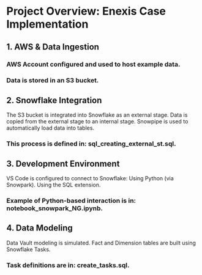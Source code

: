 # Project Overview: Enexis Case Implementation
## 1. AWS & Data Ingestion
### AWS Account configured and used to host example data.
### Data is stored in an S3 bucket.
## 2. Snowflake Integration
The S3 bucket is integrated into Snowflake as an external stage.
Data is copied from the external stage to an internal stage.
Snowpipe is used to automatically load data into tables.
### This process is defined in: sql_creating_external_st.sql.
## 3. Development Environment
VS Code is configured to connect to Snowflake:
Using Python (via Snowpark).
Using the SQL extension.
### Example of Python-based interaction is in: notebook_snowpark_NG.ipynb.
## 4. Data Modeling
Data Vault modeling is simulated.
Fact and Dimension tables are built using Snowflake Tasks.
### Task definitions are in: create_tasks.sql.


